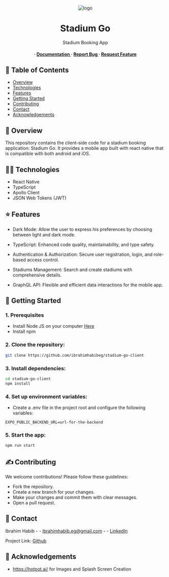 <div align='center'>

<img src="https://i.imgur.com/7QhRES2.png" alt="logo" />

<h1>Stadium Go</h1>
<p>Stadium Booking App</p>

<h4> <span> · </span> <a href="https://github.com/ibrahimhabibeg/stadium-go-client/blob/main/README.md"> Documentation </a> <span> · </span> <a href="https://github.com/ibrahimhabibeg/stadium-go-client/issues"> Report Bug </a> <span> · </span> <a href="https://github.com/ibrahimhabibeg/stadium-go-client/issues"> Request Feature </a> </h4>


</div>

## 📙 Table of Contents

- [Overview](#🔭-overview)
- [Technologies](#🧑‍💻-technologies)
- [Features](#⭐-features)
- [Getting Started](#🏁-getting-started)
- [Contributing](#✍-contributing)
- [Contact](#🤝-contact)
- [Acknowledgements](#💎-acknowledgements)

## 🔭 Overview

This repository contains the client-side code for a stadium booking application: Stadium Go. It provides a mobile app built with react native that is compatible with both android and iOS.

## 🧑‍💻 Technologies

- React Native
- TypeScript
- Apollo Client
- JSON Web Tokens (JWT)

## ⭐ Features

- Dark Mode: Allow the user to express his preferences by choosing between light and dark mode.

- TypeScript: Enhanced code quality, maintainability, and type safety.

- Authentication & Authorization: Secure user registration, login, and role-based access control.

- Stadiums Management: Search and create stadiums with comprehensive details.

- GraphQL API: Flexible and efficient data interactions for the mobile app.


## 🏁 Getting Started

### 1. Prerequisites

- Install Node JS on your computer <a href="https://nodejs.org/en"> Here</a>
- Install npm

### 2. Clone the repository:

```bash
git clone https://github.com/ibrahimhabibeg/stadium-go-client
```

### 3. Install dependencies:

```bash
cd stadium-go-client
npm install
```

### 4. Set up environment variables:
- Create a .env file in the project root and configure the following variables:
```
EXPO_PUBLIC_BACKEND_URL=url-for-the-backend
```

### 5. Start the app:
```bash
npm run start
```

## ✍ Contributing

We welcome contributions! Please follow these guidelines:

- Fork the repository.
- Create a new branch for your changes.
- Make your changes and commit them with clear messages.
- Open a pull request.

## 🤝 Contact

Ibrahim Habib - - ibrahimhabib.eg@gmail.com  - - [LinkedIn](https://www.linkedin.com/in/ibrahim-habib-a2948b286/)

Project Link: [Github](https://github.com/ibrahimhabibeg/stadium-go-client)

## 💎 Acknowledgements

- https://hotpot.ai/  for Images and Splash Screen Creation